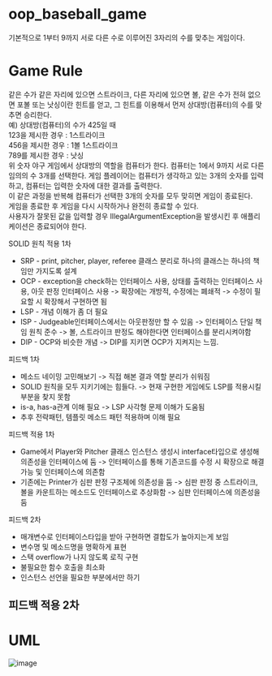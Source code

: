 # oop_baseball_game
기본적으로 1부터 9까지 서로 다른 수로 이루어진 3자리의 수를 맞추는 게임이다.

# Game Rule
같은 수가 같은 자리에 있으면 스트라이크, 다른 자리에 있으면 볼, 같은 수가 전혀 없으면 포볼 또는 낫싱이란 힌트를 얻고, 그 힌트를 이용해서 먼저 상대방(컴퓨터)의 수를 맞추면 승리한다.  
예) 상대방(컴퓨터)의 수가 425일 때  
123을 제시한 경우 : 1스트라이크  
456을 제시한 경우 : 1볼 1스트라이크  
789를 제시한 경우 : 낫싱  
위 숫자 야구 게임에서 상대방의 역할을 컴퓨터가 한다. 컴퓨터는 1에서 9까지 서로 다른 임의의 수 3개를 선택한다. 게임 플레이어는 컴퓨터가 생각하고 있는 3개의 숫자를 입력하고, 컴퓨터는 입력한 숫자에 대한 결과를 출력한다.  
이 같은 과정을 반복해 컴퓨터가 선택한 3개의 숫자를 모두 맞히면 게임이 종료된다.  
게임을 종료한 후 게임을 다시 시작하거나 완전히 종료할 수 있다.  
사용자가 잘못된 값을 입력할 경우 IllegalArgumentException을 발생시킨 후 애플리케이션은 종료되어야 한다.  


SOLID 원칙 적용 1차  
- SRP - print, pitcher, player, referee 클래스 분리로 하나의 클래스는 하나의 책임만 가지도록 설계  
- OCP - exception을 check하는 인터페이스 사용, 상태를 출력하는 인터페이스 사용, 아웃 판정 인터페이스 사용 -> 확장에는 개방적, 수정에는 폐쇄적 -> 수정이 필요할 시 확장해서 구현하면 됨
- LSP - 개념 이해가 좀 더 필요  
- ISP - Judgeable인터페이스에서는 아웃판정만 할 수 있음 -> 인터페이스 단일 책임 원칙 준수 -> 볼, 스트라이크 판정도 해야한다면 인터페이스를 분리시켜야함
- DIP - OCP와 비슷한 개념 -> DIP를 지키면 OCP가 지켜지는 느낌.

피드백 1차
- 메소드 네이밍 고민해보기 -> 직접 해본 결과 역할 분리가 쉬워짐
- SOLID 원칙을 모두 지키기에는 힘들다. -> 현재 구현한 게임에도 LSP를 적용시킬 부분을 찾지 못함
- is-a, has-a관계 이해 필요 -> LSP 사각형 문제 이해가 도움됨
- 추후 전략패턴, 템플릿 메소드 패턴 적용하며 이해 필요

피드백 적용 1차 
- Game에서 Player와 Pitcher 클래스 인스턴스 생성시 interface타입으로 생성해 의존성을 인터페이스에 둠 -> 인터페이스를 통해 기존코드를 수정 시 확장으로 해결 가능 및 인터페이스에 의존함
- 기존에는 Printer가 심판 판정 구조체에 의존성을 둠 -> 심판 판정 중 스트라이크, 볼을 카운트하는 메소드도 인터페이스로 추상화함 -> 심판 인터페이스에 의존성을 둠

피드백 2차
- 매개변수로 인터페이스타입을 받아 구현하면 결합도가 높아지는게 보임 
- 변수명 및 메소드명을 명확하게 표현
- 스택 overflow가 나지 않도록 로직 구현
- 불필요한 함수 호출을 최소화
- 인스턴스 선언을 필요한 부분에서만 하기

피드백 적용 2차
- 
# UML
![image](https://github.com/uyeoli/oop_baseball_game/assets/123793696/5b78b6f5-fb24-453a-ae9a-f83b232c1a73)









